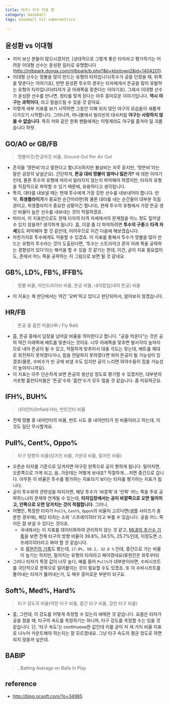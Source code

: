 ```yaml
---
title: 야구) 타구 지표 편
category: baseball
tags: baseball hit sabermetrics

---
```


## 윤성환 vs 이대형

- 이미 보신 분들이 많으시겠지만, [상대적으로 그렇게 좋은 타자라고 평가하기는 어려운 이대형 선수는 윤성환 킬러로 유명합니다(http://mlbpark.donga.com/mlbpark/b.php?&b=kbotown2&id=1404201). 
- 이대형 선수는 땅볼을 많이 만드는 유형의 타자입니다(투수가 공을 던졌을 때, 위쪽을 맞춘다는 이야기죠), 반면 윤성환 투수의 경우는 타자에게서 뜬공을 많이 유발하는 유형의 타자입니다(타자가 공 아래쪽을 맞춘다는 이야기죠). 그래서 이대형 선수가 윤성환 선수를 만나면, 정타를 맞게 된다는 아주 흥미로운 이야기입니다. **역시 야구는 과학이다**, 라고 말씀드릴 수 있을 것 같아요. 
- 이렇게 세부 지표를 보기 시작하면 그동안 이해 되지 않던 야구의 모습들이 새롭게 다가오기 시작합니다. 그러니까, 머니볼에서 빌리빈의 대사처럼 **야구는 사랑하지 않을 수 없습니다**. 특히 저와 같은 한화 팬들에게는 이렇게라도 야구를 즐겨야 덜 괴롭습니다 하핫. 

## GO/AO or GB/FB

> 땅볼아웃/뜬공아웃 비율, Ground Out Per Air Out

- 흔히들 '땅뜬비'라고 말한다고 합니다(하지만 볼삼비는 자주 듣지만, '땅뜬비'라는 말은 굉장히 낯설군요). 간단하게, **뜬공 대비 땅볼이 얼마나 많은가?** 에 대한 이야기인데, 물론 투수의 유형에 따라서 달라지지 않는지 파악해야 하겠지만, 타자의 유형을 직접적으로 파악할 수 있기 때문에, 유용하다고 생각됩니다. 
- 특히, 대타를 내보낼 때는 현재 투수에게 가장 강한 선수를 내보내어야 합니다. 만약, **희생플라이가**가 중요한 순간이라면(뭐 물론 대타를 내는 순간들이 대부분 득점권이고, 희생플라이가 중요한 상황이긴 합니다), 현재 투수의 유형에서 가장 뜬공 생산 비율이 높은 선수를 내보내는 것이 적절하겠죠. 
- 따라서, 이 지표만으로도 현재 타자의 타격 자세에서의 문제점을 어느 정도 짚어낼 수 있지 않을까? 생각하게 됩니다. 흠, 이걸 좀 더 파악하려면 **투수의 구종**과 **타격 자세**등도 파악해야 할 것 같은데, 어려우므로 이건 다음에 해보겠습니다.
- 마찬가지로 투수에게도 적용할 수 있겠죠. 이 지표를 통해서 투수가 땅볼을 많이 만드는 유형의 투수라는 것이 도출된다면, '투수는 스트라이크 존의 아래 쪽을 공략하는 경향성이 있다'라는 해석을 할 수 있을 것 같기는 한데, 이건, 굳이 지표 필요없이도, 존에서 어느 쪽을 공략하는 지 그림으로 보면 될 것 같네요. 


## GB%, LD%, FB%, IFFB% 

> 땅볼 비율, 라인드라이브 비율, 뜬공 비율, 내야팝업(내야 뜬공) 비율

- 이 지표는 제 판단에서는 약간 '오버'하고 있다고 판단되어서, 알아보지 않겠습니다.

## HR/FB

> 뜬공 중 홈런 피율(HR / Fly Ball)

- 흠, 뜬공 중에서 담장을 넘어갈 비율을 의미한다고 합니다. "공을 띄운다"는 것은 공의 약간 아래쪽에 배트를 맞춘다는 것이죠. 너무 아래쪽을 맞추면 발사각이 높아지므로 내야 뜬공이 될 수 있고, 적절하게 맞추어서 대충 각도는 맞는데, 배트를 제대로 회전하지 못하였다거나, 힘을 전달하지 못하였다면 외야 뜬공이 될 가능성이 있겠죠(물론, 수비수가 빈 곳에 보낼 수도 있지만 공이 느리면 외야수들이 잡을 가능성이 높아지니까요). 
- 이 지표는 아주 단순하게 보면 뜬공의 생산성 정도로 평가할 수 있겠지만, 대부분의 거포형 홈런타자들은 '뜬공'수와 '홈런'수가 모두 많을 것 같습니다. 좀 미묘하군요. 

## IFH%, BUH% 

> 내야안타(Infield Hit), 번트안타 비율

- 전체 땅볼 중 내야안타의 비율, 번트 시도 중 내야안타가 된 비율이라고 하는데, 이것도 일단 무시할게요. 

## Pull%, Cent%, Oppo%

> 타구 방향의 비율(당겨친 비율, 가운데 비율, 밀어친 비율)

- 오른손 타자를 기준으로 당겨치면 야구장 왼쪽으로 공이 향하게 됩니다. 밀어치면, 오른쪽으로 가게 되고, 음..가운데는 어떻게 보내죠? 적절하게....치면 중간으로 갑니다. 아무튼 이 비율은 투수를 평가하는 지표라기 보다는 타자를 평가하는 지표가 됩니다. 
- 굳이 투수와의 관련성을 따지자면, 해당 투수가 '바깥쪽'과 '안쪽' 어느 쪽을 주로 공략하느냐의 문제와 연계될 수 있는데, **타자입장에서는 공이 바깥쪽으로 오면 밀어치고, 안쪽으로 오면 당겨치는 것이 적절합니다**. 그러나, 
- 어쨌든, 특정한 타자가 `Pull%`, `Cent%`, `Oppo%`의 비율이 고르다면(샘플 사이즈가 충분한 경우에), 해당 타자는 소위 '스프레이히터'라고 부를 수 있습니다. 공을 어느 쪽이든 잘 보낼 수 있다는 것이죠. 
    - 국내에서는 이 지표를 데이터화하여 관리하지 않는 것 같고, [MLB의 추신수 기록](https://www.fangraphs.com/statss.aspx?playerid=3174&position=OF)을 보면 전체 타구의 방향 비율이 39.8%, 34.5%, 25.7%인데, 이정도면 스프레이히터라고 봐야 할 것 같습니다. 
    - 또 [류현진의 기록](https://www.fangraphs.com/statss.aspx?playerid=14444&position=P)도 봤는데, `17.0%, 50.2, 32.8 %` 인데, 중간으로 가는 비율이 높기는 하지만, 밀어치는 유형의 타자라고 해야겠네요(류현진은 좌투우타)
- 그러나 타자가 특정 값이 너무 높다, 예를 들어 `Pull%`가 대부분이라면, 수비시프트를 극단적으로 한쪽으로 밀어붙이는 것이 필요할 수도 있겠죠. 또 이 수비시프트를 뚤어내는 타자가 뚫어내는가, 도 매우 흥미로운 부분이 되구요. 

## Soft%, Med%, Hard% 

> 타구 강도의 비율(약한 타구 비율, 중간 타구 비율, 강한 타구 비율)

- 흠, 그런데, 이 강도를 어떻게 측정할 수 있는지 애매한 것 같습니다. 요즘은 타자가 공을 쳤을 때, 타구의 속도를 측정하기는 하니까, 타구 강도를 측정할 수는 있을 것 같습니다. 단, '타구 속도'는 continuous한 값인데 이를 굳이 저 세 가지 비율 지표로 나누어 카운트해야 하는지는 잘 모르겠네요. 그냥 타구 속도의 평균 정도로 하면 되지 않을까 싶은데. 

## BABIP 

> , Batting Average on Balls In Play

## reference 

- <http://blog.ncsoft.com/?p=34985>